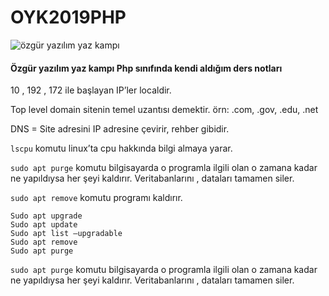 # OYK2019PHP
![özgür yazılım yaz kampı](https://kamp.linux.org.tr/2019/yaz/wp-content/themes/oyk-wp-theme/assets/images/oyk2019logo.png)


#### Özgür yazılım yaz kampı Php sınıfında kendi aldığım ders notları

10 , 192 , 172 ile başlayan IP’ler localdir.

Top level domain sitenin temel uzantısı demektir. örn: .com, .gov, .edu, .net

DNS = Site adresini IP adresine çevirir, rehber gibidir.

```lscpu``` komutu linux’ta cpu hakkında bilgi almaya yarar.

```sudo apt purge``` komutu bilgisayarda o programla ilgili olan o zamana kadar ne yapıldıysa her şeyi kaldırır. Veritabanlarını , dataları tamamen siler.

```sudo apt remove``` komutu programı kaldırır. 

```
Sudo apt upgrade 
Sudo apt update
Sudo apt list —upgradable 
Sudo apt remove 
Sudo apt purge
```


```sudo apt purge```  komutu bilgisayarda o programla ilgili olan o zamana kadar ne yapıldıysa her şeyi kaldırır. Veritabanlarını , dataları tamamen siler.



